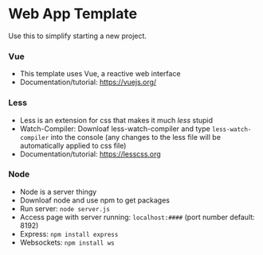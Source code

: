 # Web App Template

Use this to simplify starting a new project.

### Vue
- This template uses Vue, a reactive web interface
- Documentation/tutorial: https://vuejs.org/

### Less
- Less is an extension for css that makes it much _less_ stupid
- Watch-Compiler: Downloaf less-watch-compiler and type `less-watch-compiler` into the console (any changes to the less file will be automatically applied to css file)
- Documentation/tutorial: https://lesscss.org

### Node
- Node is a server thingy
- Downloaf node and use npm to get packages
- Run server: `node server.js`
- Access page with server running: `localhost:####` (port number default: 8192)
- Express: `npm install express`
- Websockets: `npm install ws`
